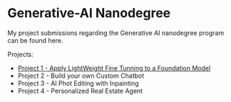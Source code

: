 # Generative-AI Nanodegree

My project submissions regarding the Generative AI nanodegree program can be found here.

Projects:
* [Project 1 - Apply LightWeight Fine Tunning to a Foundation Model](#generative-ai-nanodegree/nanodegree/project-1)
* Project 2 - Build your own Custom Chatbot
* Project 3 - AI Phot Editing with Inpainting
* Project 4 - Personalized Real Estate Agent